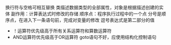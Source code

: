 换行符与空格可相互替换
类描述数据类型的全部属性，对象是根据描述创建的实体
副作用：计算表达式时修改的存储
顺序点：程序执行过程中的一个点
分号是顺序点，在进入下一条语句前，完成对变量的修改
逗号表达式是第二部分的值
- ！运算符优先级高于所有关系运算符和算数运算符
- AND运算符优先级高于OR运算符
goto语句不好，应使用结构化控制语句
